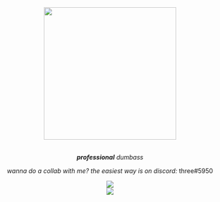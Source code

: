 <div align="center">
  <img src="https://roeworks.net/pengu.gif" style="width: 300px; height: auto;">
</div>

<br>

<p align="center"><em><strong>professional</strong> dumbass</em></p>

<p align="center">
  <i align="center">wanna do a collab with me? the easiest way is on discord:</i> <span>three#5950</span>
</p>

<div align="center">
  <img src="https://roeworks.net/skillicons.svg">
</div>

<div align="center">
  <img src="https://github-readme-streak-stats.herokuapp.com/?user=cliometric&theme=dark">
 </div>
